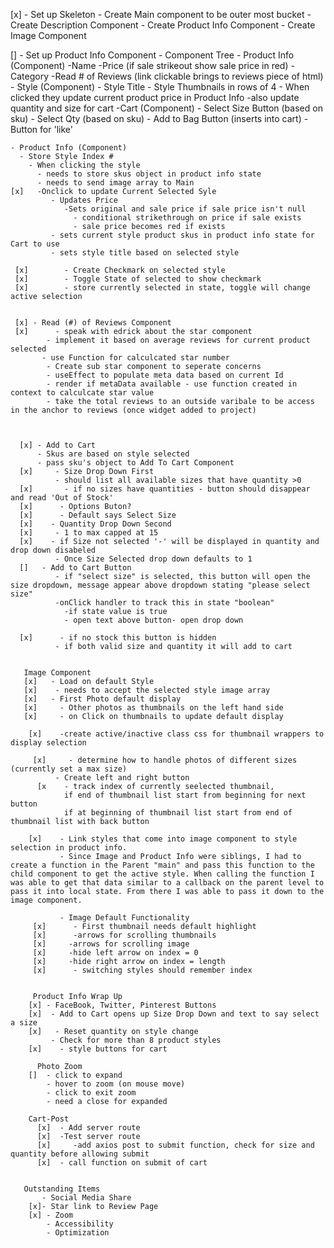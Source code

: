 [x] - Set up Skeleton
      - Create Main component to be outer most bucket
          - Create Description Component
          - Create Product Info Component
          - Create Image Component

[] - Set up Product Info Component
    - Component Tree
      - Product Info (Component)
        -Name
        -Price (if sale strikeout show sale price in red)
        -Category
        -Read # of Reviews (link clickable brings to reviews piece of html)
      - Style (Component)
        - Style Title
          - Style Thumbnails in rows of 4
            - When clicked they update current product price in Product Info
            -also update quantity and size for cart
      -Cart (Component)
        - Select Size Button (based on sku)
        - Select Qty (based on sku)
        - Add to Bag Button (inserts into cart)
        - Button for 'like'

    - Product Info (Component)
      - Store Style Index #
        - When clicking the style
          - needs to store skus object in product info state
          - needs to send image array to Main
    [x]   -Onclick to update Current Selected Syle
             - Updates Price
                -Sets original and sale price if sale price isn't null
                  - conditional strikethrough on price if sale exists
                  - sale price becomes red if exists
             - sets current style product skus in product info state for Cart to use
             - sets style title based on selected style

     [x]        - Create Checkmark on selected style
     [x]        - Toggle State of selected to show checkmark
     [x]        - store currently selected in state, toggle will change active selection


     [x] - Read (#) of Reviews Component
     [x]      - speak with edrick about the star component
            - implement it based on average reviews for current product selected
           - use Function for calculcated star number
            - Create sub star component to seperate concerns
            - useEffect to populate meta data based on current Id
            - render if metaData available - use function created in context to calculcate star value
            - take the total reviews to an outside varibale to be access in the anchor to reviews (once widget added to project)



      [x] - Add to Cart
          - Skus are based on style selected
          - pass sku's object to Add To Cart Component
      [x]     - Size Drop Down First
              - should list all available sizes that have quantity >0
      [x]       - if no sizes have quantities - button should disappear and read 'Out of Stock'
      [x]      - Options Buton?
      [x]      - Default says Select Size
      [x]    - Quantity Drop Down Second
      [x]     - 1 to max capped at 15
      [x]    - if Size not selected '-' will be displayed in quantity and drop down disabeled
              - Once Size Selected drop down defaults to 1
      []   - Add to Cart Button
              - if "select size" is selected, this button will open the size dropdown, message appear above dropdown stating "please select size"
              -onClick handler to track this in state "boolean"
                -if state value is true
                - open text above button- open drop down

      [x]      - if no stock this button is hidden
              - if both valid size and quantity it will add to cart


       Image Component
       [x]   - Load on default Style
       [x]    - needs to accept the selected style image array
       [x]   - First Photo default display
       [x]     - Other photos as thumbnails on the left hand side
       [x]     - on Click on thumbnails to update default display

        [x]    -create active/inactive class css for thumbnail wrappers to display selection

         [x]     - determine how to handle photos of different sizes (currently set a max size)
              - Create left and right button
          [x    - track index of currently seelected thumbnail,
                if end of thumbnail list start from beginning for next button
                if at beginning of thumbnail list start from end of thumbnail list with back button

        [x]    - Link styles that come into image component to style selection in product info.
               - Since Image and Product Info were siblings, I had to create a function in the Parent "main" and pass this function to the child component to get the active style. When calling the function I was able to get that data similar to a callback on the parent level to pass it into local state. From there I was able to pass it down to the image component.

               - Image Default Functionality
         [x]      - First thumbnail needs default highlight
         [x]      -arrows for scrolling thumbnails
         [x]     -arrows for scrolling image
         [x]     -hide left arrow on index = 0
         [x]     -hide right arrow on index = length
         [x]      - switching styles should remember index


         Product Info Wrap Up
        [x] - FaceBook, Twitter, Pinterest Buttons
        [x]  - Add to Cart opens up Size Drop Down and text to say select a size
        [x]   - Reset quantity on style change
             - Check for more than 8 product styles
        [x]    - style buttons for cart

          Photo Zoom
        []  - click to expand
            - hover to zoom (on mouse move)
            - click to exit zoom
            - need a close for expanded

        Cart-Post
          [x]  - Add server route
          [x]  -Test server route
          [x]     -add axios post to submit function, check for size and quantity before allowing submit
          [x]  - call function on submit of cart


       Outstanding Items
           - Social Media Share
        [x]- Star link to Review Page
        [x] - Zoom
            - Accessibility
            - Optimization
